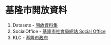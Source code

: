 # 基隆市開放資料

1. Datasets - [開放資料集](https://data.gov.tw/datasets/search?qs=dtid:22001+%E5%9F%BA%E9%9A%86)
2. SocialOffice - [基隆市社會局網站 Social Office](http://social.klcg.gov.tw)
3. KLC - [基隆市政府](http://www.klcg.gov.tw/)

